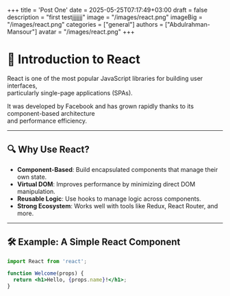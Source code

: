 +++
title = 'Post One' 
date = 2025-05-25T07:17:49+03:00 
draft = false 
description = "first testjjjjjjj" 
image = "/images/react.png"
imageBig = "/images/react.png" 
categories = ["general"] 
authors = ["Abdulrahman-Mansour"] 
avatar = "/images/react.png"
+++

# 🚀 Introduction to React

React is one of the most popular JavaScript libraries for building user interfaces,  
particularly single-page applications (SPAs).

It was developed by Facebook and has grown rapidly thanks to its component-based architecture  
and performance efficiency.

---

## 🔍 Why Use React?

- **Component-Based**: Build encapsulated components that manage their own state.  
- **Virtual DOM**: Improves performance by minimizing direct DOM manipulation.  
- **Reusable Logic**: Use hooks to manage logic across components.
- **Strong Ecosystem**: Works well with tools like Redux, React Router, and more.

---

## 🛠️ Example: A Simple React Component

```jsx
import React from 'react';

function Welcome(props) {
  return <h1>Hello, {props.name}!</h1>;
}